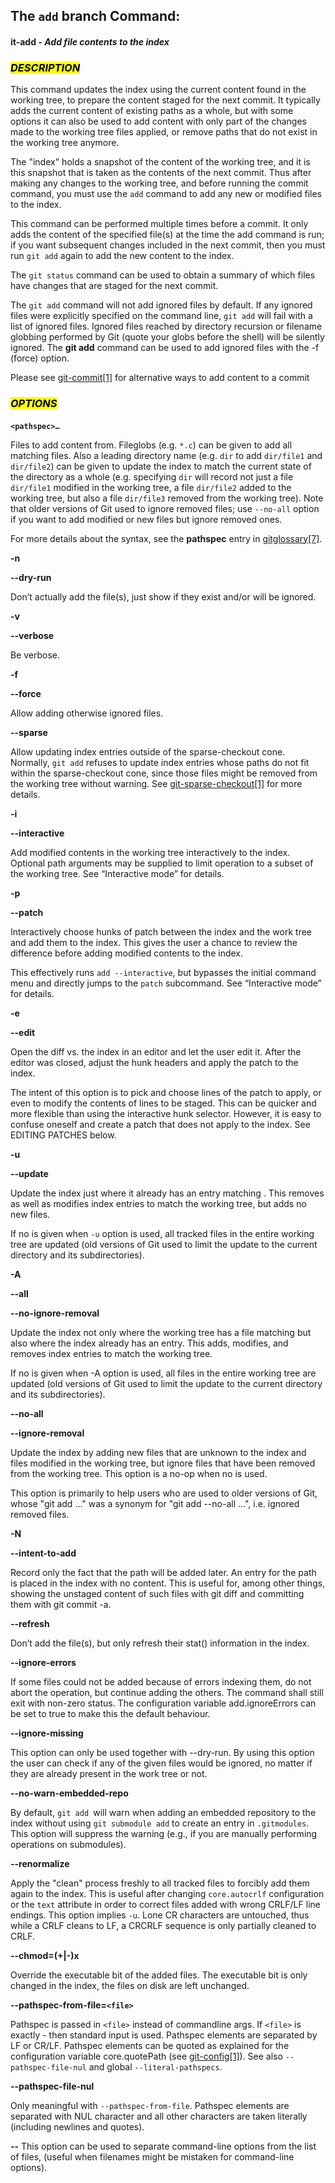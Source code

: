 ## The `add` **branch** Command:

#### it-add - ***Add file contents to the index***

### <mark>***DESCRIPTION***</mark>
This command updates the index using the current content found in the working tree, to prepare the content staged for the next commit. It typically adds the current content of existing paths as a whole, but with some options it can also be used to add content with only part of the changes made to the working tree files applied, or remove paths that do not exist in the working tree anymore.

The "index" holds a snapshot of the content of the working tree, and it is this snapshot that is taken as the contents of the next commit. Thus after making any changes to the working tree, and before running the commit command, you must use the `add` command to add any new or modified files to the index.

This command can be performed multiple times before a commit. It only adds the content of the specified file(s) at the time the add command is run; if you want subsequent changes included in the next commit, then you must run `git add` again to add the new content to the index.

The `git status` command can be used to obtain a summary of which files have changes that are staged for the next commit.

The `git add` command will not add ignored files by default. If any ignored files were explicitly specified on the command line, `git add` will fail with a list of ignored files. Ignored files reached by directory recursion or filename globbing performed by Git (quote your globs before the shell) will be silently ignored. The **git add** command can be used to add ignored files with the -f (force) option.

Please see [git-commit[1]](https://git-scm.com/docs/git-commit) for alternative ways to add content to a commit

### <mark>***OPTIONS***</mark>

**`<pathspec>…`​**

Files to add content from. Fileglobs (e.g. `*.c`) can be given to add all matching files. Also a leading directory name (e.g. `dir` to add `dir/file1` and `dir/file2`) can be given to update the index to match the current state of the directory as a whole (e.g. specifying `dir` will record not just a file `dir/file1` modified in the working tree, a file `dir/file2` added to the working tree, but also a file `dir/file3` removed from the working tree). Note that older versions of Git used to ignore removed files; use `--no-all` option if you want to add modified or new files but ignore removed ones.

For more details about the **<pathspec>** syntax, see the **pathspec** entry in [gitglossary[7]](https://git-scm.com/docs/gitglossary).

**-n**

**--dry-run**

Don’t actually add the file(s), just show if they exist and/or will be ignored.

**-v**

**--verbose**

Be verbose.

**-f**

**--force**

Allow adding otherwise ignored files.

**--sparse**

Allow updating index entries outside of the sparse-checkout cone. Normally, `git add` refuses to update index entries whose paths do not fit within the sparse-checkout cone, since those files might be removed from the working tree without warning. See [git-sparse-checkout[1]](https://git-scm.com/docs/git-sparse-checkout) for more details.

**-i**

**--interactive**

Add modified contents in the working tree interactively to the index. Optional path arguments may be supplied to limit operation to a subset of the working tree. See “Interactive mode” for details.

**-p**

**--patch**

Interactively choose hunks of patch between the index and the work tree and add them to the index. This gives the user a chance to review the difference before adding modified contents to the index.

This effectively runs `add --interactive`, but bypasses the initial command menu and directly jumps to the `patch` subcommand. See “Interactive mode” for details.

**-e**

**--edit**

Open the diff vs. the index in an editor and let the user edit it. After the editor was closed, adjust the hunk headers and apply the patch to the index.

The intent of this option is to pick and choose lines of the patch to apply, or even to modify the contents of lines to be staged. This can be quicker and more flexible than using the interactive hunk selector. However, it is easy to confuse oneself and create a patch that does not apply to the index. See EDITING PATCHES below.

**-u**

**--update**

Update the index just where it already has an entry matching <pathspec>. This removes as well as modifies index entries to match the working tree, but adds no new files.

If no <pathspec> is given when `-u` option is used, all tracked files in the entire working tree are updated (old versions of Git used to limit the update to the current directory and its subdirectories).

**-A**

**--all**

**--no-ignore-removal**

Update the index not only where the working tree has a file matching <pathspec> but also where the index already has an entry. This adds, modifies, and removes index entries to match the working tree.

If no <pathspec> is given when -A option is used, all files in the entire working tree are updated (old versions of Git used to limit the update to the current directory and its subdirectories).

**--no-all**

**--ignore-removal**

Update the index by adding new files that are unknown to the index and files modified in the working tree, but ignore files that have been removed from the working tree. This option is a no-op when no <pathspec> is used.

This option is primarily to help users who are used to older versions of Git, whose "git add <pathspec>…​" was a synonym for "git add --no-all <pathspec>…​", i.e. ignored removed files.

**-N**

**--intent-to-add**

Record only the fact that the path will be added later. An entry for the path is placed in the index with no content. This is useful for, among other things, showing the unstaged content of such files with git diff and committing them with git commit -a.

**--refresh**

Don’t add the file(s), but only refresh their stat() information in the index.

**--ignore-errors**

If some files could not be added because of errors indexing them, do not abort the operation, but continue adding the others. The command shall still exit with non-zero status. The configuration variable add.ignoreErrors can be set to true to make this the default behaviour.

**--ignore-missing**

This option can only be used together with --dry-run. By using this option the user can check if any of the given files would be ignored, no matter if they are already present in the work tree or not.

**--no-warn-embedded-repo**

By default, `git add `will warn when adding an embedded repository to the index without using `git submodule add` to create an entry in `.gitmodules`. This option will suppress the warning (e.g., if you are manually performing operations on submodules).

**--renormalize**

Apply the "clean" process freshly to all tracked files to forcibly add them again to the index. This is useful after changing `core.autocrlf` configuration or the `text` attribute in order to correct files added with wrong CRLF/LF line endings. This option implies `-u`. Lone CR characters are untouched, thus while a CRLF cleans to LF, a CRCRLF sequence is only partially cleaned to CRLF.

**--chmod=(+|-)x**

Override the executable bit of the added files. The executable bit is only changed in the index, the files on disk are left unchanged.

**--pathspec-from-file=`<file>`**

Pathspec is passed in `<file>` instead of commandline args. If `<file>` is exactly - then standard input is used. Pathspec elements are separated by LF or CR/LF. Pathspec elements can be quoted as explained for the configuration variable core.quotePath (see [git-config[1]](https://git-scm.com/docs/git-config)). See also `--pathspec-file-nul` and global `--literal-pathspecs`.

**--pathspec-file-nul**

Only meaningful with `--pathspec-from-file`. Pathspec elements are separated with NUL character and all other characters are taken literally (including newlines and quotes).

**--**
This option can be used to separate command-line options from the list of files, (useful when filenames might be mistaken for command-line options).

